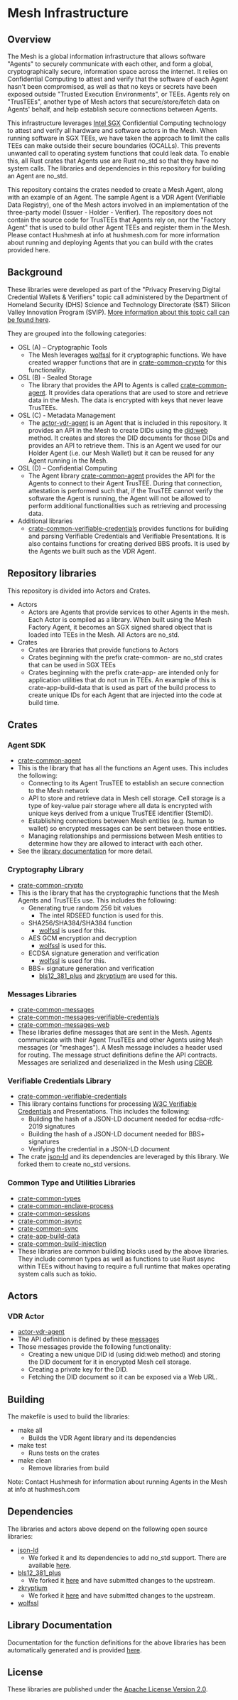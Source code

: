 # Mesh Infrastructure

## Overview

The Mesh is a global information infrastructure that allows software "Agents" to securely communicate with each other, and form a global, cryptographically secure, information space across the internet.  It relies on Confidential Computing to attest and verify that the software of each Agent hasn't been compromised, as well as that no keys or secrets have been exposed outside "Trusted Execution Environments", or TEEs. Agents rely on "TrusTEEs", another type of Mesh actors that secure/store/fetch data on Agents' behalf, and help establish secure connections between Agents.

This infrastructure leverages [Intel SGX](https://www.intel.com/content/www/us/en/developer/tools/software-guard-extensions/overview.html) Confidential Computing technology to attest and verify all hardware and software actors in the Mesh. When running software in SGX TEEs, we have taken the approach to limit the calls TEEs can make outside their secure boundaries (OCALLs).  This prevents unwanted call to operating system functions that could leak data. To enable this, all Rust crates that Agents use are Rust no_std so that they have no system calls. The libraries and dependencies in this repository for building an Agent are no_std.

This repository contains the crates needed to create a Mesh Agent, along with an example of an Agent. The sample Agent is a VDR Agent (Verifiable Data Registry), one of the Mesh actors involved in an implementation of the three-party model (Issuer - Holder - Verifier). The repository does not contain the source code for TrusTEEs that Agents rely on, nor the "Factory Agent" that is used to build other Agent TEEs and register them in the Mesh. Please contact Hushmesh at info at hushmesh.com for more information about running and deploying Agents that you can build with the crates provided here.

## Background

These libraries were developed as part of the "Privacy Preserving Digital Credential Wallets & Verifiers" topic call administered by the Department of Homeland Security (DHS) Science and Technology Directorate (S&T) Silicon Valley Innovation Program (SVIP). [More information about this topic call can be found here](https://www.dhs.gov/science-and-technology/hushmesh).

They are grouped into the following categories:

* OSL (A) – Cryptographic Tools 
  * The Mesh leverages [wolfssl](https://github.com/wolfSSL/wolfssl) for it cryptographic functions.   We have created wrapper functions that are in [crate-common-crypto](#cryptography-library) for this functionality.
* OSL (B) - Sealed Storage
  * The library that provides the API to Agents is called [crate-common-agent](#agent-sdk).  It provides data operations that are used to store and retrieve data in the Mesh.  The data is encrypted with keys that never leave TrusTEEs.
* OSL (C) - Metadata Management
  * The [actor-vdr-agent](#vdr-actor) is an Agent that is included in this repository.  It provides an API in the Mesh to create DIDs using the [did:web](https://w3c-ccg.github.io/did-method-web/) method. It creates and stores the DID documents for those DIDs and provides an API to retrieve them. This is an Agent we used for our Holder Agent (i.e. our Mesh Wallet) but it can be reused for any Agent running in the Mesh.
* OSL (D) – Confidential Computing
  *  The Agent library [crate-common-agent](#agent-sdk) provides the API for the Agents to connect to their Agent TrusTEE. During that connection, attestation is performed such that, if the TrusTEE cannot verify the software the Agent is running, the Agent will not be allowed to perform additional functionalities such as retrieving and processing data.
* Additional libraries
  * [crate-common-verifiable-credentials](#verifiable-credentials-library) provides functions for building and parsing Verifiable Credentials and Verifiable Presentations.  It is also contains functions for creating derived BBS proofs. It is used by the Agents we built such as the VDR Agent.

## Repository libraries

This repository is divided into Actors and Crates.
* Actors
  * Actors are Agents that provide services to other Agents in the mesh.  Each Actor is compiled as a library.  When built using the Mesh Factory Agent, it becomes an SGX signed shared object that is loaded into TEEs in the Mesh.  All Actors are no_std.
* Crates
  * Crates are libraries that provide functions to Actors
  * Crates beginning with the prefix crate-common- are no_std crates that can be used in SGX TEEs
  * Crates beginning with the prefix crate-app- are intended only for application utilities that do not run in TEEs.  An example of this is crate-app-build-data that is used as part of the build process to create unique IDs for each Agent that are injected into the code at build time.

## Crates

### Agent SDK
* [crate-common-agent](./crates/crate-common-agent/)
* This is the library that has all the functions an Agent uses.  This includes the following:
  * Connecting to its Agent TrusTEE to establish an secure connection to the Mesh network
  * API to store and retrieve data in Mesh cell storage. Cell storage is a type of key-value pair storage where all data is encrypted with unique keys derived from
    a unique TrusTEE identifier (StemID).
  * Establishing connections between Mesh entities (e.g. human to wallet) so encrypted messages can be sent between those entities.
  * Managing relationships and permissions between Mesh entities to determine how they are allowed to interact with each other.
* See the [library documentation](#library-documentation) for more detail.

### Cryptography Library
* [crate-common-crypto](./crates/crate-common-crypto/)
* This is the library that has the cryptographic functions that the Mesh Agents and TrusTEEs use.  This includes the following:
  * Generating true random 256 bit values
    * The intel RDSEED function is used for this.
  * SHA256/SHA384/SHA384 function
     * [wolfssl](https://github.com/wolfSSL/wolfssl) is used for this.
  * AES GCM encryption and decryption
     * [wolfssl](https://github.com/wolfSSL/wolfssl) is used for this.
  * ECDSA signature generation and verification
     * [wolfssl](https://github.com/wolfSSL/wolfssl) is used for this.
  * BBS+ signature generation and verification
     * [bls12_381_plus](https://github.com/mikelodder7/bls12_381_plus) and [zkryptium](https://github.com/Cybersecurity-LINKS/zkryptium) are used for this.

### Messages Libraries 
* [crate-common-messages](./crates/crate-common-messages/)
* [crate-common-messages-verifiable-credentials](./crates/crate-common-messages-verifiable-credentials/)
* [crate-common-messages-web](./crates/crate-common-messages-web/)
* These libraries define messages that are sent in the Mesh.  Agents communicate with their Agent TrusTEEs and other Agents using Mesh messages (or "meshages").
  A Mesh message includes a header used for routing.   The message struct definitions define the API contracts.  Messages are serialized and deserialized
  in the Mesh using [CBOR](https://cbor.io/).

### Verifiable Credentials Library
* [crate-common-verifiable-credentials](./crates/crate-common-verifiable-credentials/)
* This library contains functions for processing [W3C Verifiable Credentials](https://www.w3.org/TR/vc-data-model-2.0/) and Presentations.
  This includes the following:
  * Building the hash of a JSON-LD document needed for ecdsa-rdfc-2019 signatures
  * Building the hash of a JSON-LD document needed for BBS+ signatures
  * Verifying the credential in a JSON-LD document
* The crate [json-ld](https://github.com/timothee-haudebourg/json-ld) and its dependencies are leveraged by this library.  We forked them to create no_std versions.

### Common Type and Utilities Libraries
* [crate-common-types](./crates/crate-common-types)
* [crate-common-enclave-process](./crates/crate-common-enclave-processor)
* [crate-common-sessions](./crates/crate-common-sessions/)
* [crate-common-async](./crates/crate-common-async/)
* [crate-common-sync](./crates/crate-common-sync/)
* [crate-app-build-data](./crates/crate-app-build-data/)
* [crate-common-build-injection](./crates/crate-common-build-injection/)
* These libraries are common building blocks used by the above libraries. They include common types as well as functions to use Rust async within 
  TEEs without having to require a full runtime that makes operating system calls such as tokio.

## Actors

### VDR Actor
* [actor-vdr-agent](./actors/actor-vdr-agent)
* The API definition is defined by these [messages](./crates/crate-common-messages-verifiable-credentials/src/vdr_agent_messages.rs)
* Those messages provide the following functionality:
  * Creating a new unique DID id (using did:web method) and storing the DID document for it in encrypted Mesh cell storage.
  * Creating a private key for the DID.
  * Fetching the DID document so it can be exposed via a Web URL.

## Building

The makefile is used to build the libraries:
* make all
  * Builds the VDR Agent library and its dependencies
* make test
  * Runs tests on the crates
* make clean
  * Remove libraries from build

Note: Contact Hushmesh for information about running Agents in the Mesh at info at hushmesh.com

## Dependencies

The libraries and actors above depend on the following open source libraries:
* [json-ld](https://github.com/timothee-haudebourg/json-ld)
  * We forked it and its dependencies to add no_std support.  There are available [here](https://github.com/hushmesh/json-ld-nostd.git).
* [bls12_381_plus](https://github.com/mikelodder7/bls12_381_plus)
  * We forked it [here](https://github.com/hushmesh/bls12_381_plus) and have submitted changes to the upstream.
* [zkryptium](https://github.com/Cybersecurity-LINKS/zkryptium)
  * We forked it [here](https://github.com/hushmesh/zkryptium) and have submitted changes to the upstream.
* [wolfssl](https://github.com/wolfSSL/wolfssl)

## Library Documentation

Documentation for the function definitions for the above libraries has been automatically generated and is provided [here](https://hushmesh.github.io/mesh-infrastructure/common_agent/index.html).

## License

These libraries are published under the [Apache License Version 2.0](./LICENSE).
